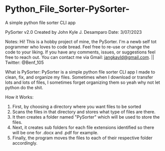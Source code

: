 # Python_File_Sorter-PySorter-
A simple python file sorter CLI app

PySorter v2.0
Created by John Kyle J. Desamparo     Date: 3/07/2023

Notes:
  Hi! This is a hobby project of mine, the PySorter. I'm a newb self tot pogrammer who loves to code bread. Feel free to re-use or change the code to your liking. If you have any comments, issues, or suggestions feel free to reach out. You can contact me via Gmail: jangkayld@gmail.com. || Twitter: @Benf_105

What is PySorter:
  PySorter is a simple python file sorter CLI app I made to clean, fix, and organize my files. Sometimes when I download or transfer
lots and lots of files, I sometimes forget organizing them so yeah why not let python do the shit.

How it Works:
1. First, by choosing a directory where you want files to be sorted
2. Scans the files in that directory and stores what type of files are there.
3. It then creates a folder named "PySorter" which will be used to store the files.
4. Next, it creates sub folders for each file extensions identified so there will be one for .docx and .pdf for example.
5. Finally, the program moves the files to each of their respective folder accordingly.

